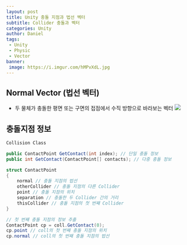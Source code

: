 ```yaml
---
layout: post
title: Unity 충돌 지점과 법선 벡터
subtitle: Collider 충돌과 벡터
categories: Unity
author: Daniel
tags: 
 - Unity
 - Physic
 - Vector
banner:
 image: https://i.imgur.com/hMPvXdL.jpg
---
```

Normal Vector (법선 벡터)
--

- 두 물체가 충돌한 평면 또는 구면의 접점에서 수직 방향으로 바라보는 벡터
![](https://i.imgur.com/hMPvXdL.jpg)

## 충돌지점 정보 

```csharp
Collision Class

public ContactPoint GetContact(int index); // 단일 충돌 정보
public int GetContact(ContactPoint[] contacts); // 다중 충돌 정보

struct ContactPoint 
{
	normal // 충돌 지점의 법선
	otherCollider // 충돌 지점의 다른 Collider
	point // 충돌 지점의 위치
	separation // 충돌한 두 Collider 간의 거리
	thisCollider // 충돌 지점의 첫 번째 Collider
}

```

```csharp
// 첫 번째 충돌 지점의 정보 추출
ContactPoint cp = coll.GetContact(0);
cp.point // coll의 첫 번째 충돌 지점의 위치
cp.normal // coll의 첫 번째 충돌 지점의 법선
```